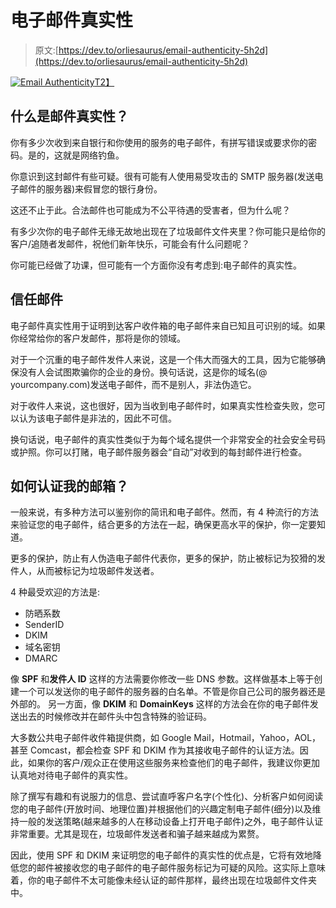 # 电子邮件真实性

> 原文:[https://dev.to/orliesaurus/email-authenticity-5h2d](https://dev.to/orliesaurus/email-authenticity-5h2d)

[![Email Authenticity](../Images/01f9b6b6bc9f7532b26b78d52fca54c0.png)T2】](https://res.cloudinary.com/practicaldev/image/fetch/s--KND4mPSV--/c_limit%2Cf_auto%2Cfl_progressive%2Cq_auto%2Cw_880/https://i.imgur.com/rkY895L.png)

## [](#whats-email-authenticity)什么是邮件真实性？

你有多少次收到来自银行和你使用的服务的电子邮件，有拼写错误或要求你的密码。是的，这就是网络钓鱼。

你意识到这封邮件有些可疑。很有可能有人使用易受攻击的 SMTP 服务器(发送电子邮件的服务器)来假冒您的银行身份。

这还不止于此。合法邮件也可能成为不公平待遇的受害者，但为什么呢？

有多少次你的电子邮件无缘无故地出现在了垃圾邮件文件夹里？你可能只是给你的客户/追随者发邮件，祝他们新年快乐，可能会有什么问题呢？

你可能已经做了功课，但可能有一个方面你没有考虑到:电子邮件的真实性。

## [](#trusting-emails)信任邮件

电子邮件真实性用于证明到达客户收件箱的电子邮件来自已知且可识别的域。如果你经常给你的客户发邮件，那将是你的领域。

对于一个沉重的电子邮件发件人来说，这是一个伟大而强大的工具，因为它能够确保没有人会试图欺骗你的企业的身份。换句话说，这是你的域名(@ yourcompany.com)发送电子邮件，而不是别人，非法伪造它。

对于收件人来说，这也很好，因为当收到电子邮件时，如果真实性检查失败，您可以认为该电子邮件是非法的，因此不可信。

换句话说，电子邮件的真实性类似于为每个域名提供一个非常安全的社会安全号码或护照。你可以打赌，电子邮件服务器会“自动”对收到的每封邮件进行检查。

## [](#how-can-i-authenticate-my-email)如何认证我的邮箱？

一般来说，有多种方法可以鉴别你的简讯和电子邮件。然而，有 4 种流行的方法来验证您的电子邮件，结合更多的方法在一起，确保更高水平的保护，你一定要知道。

更多的保护，防止有人伪造电子邮件代表你，更多的保护，防止被标记为狡猾的发件人，从而被标记为垃圾邮件发送者。

4 种最受欢迎的方法是:

*   防晒系数
*   SenderID
*   DKIM
*   域名密钥
*   DMARC

像 **SPF** 和**发件人 ID** 这样的方法需要你修改一些 DNS 参数。这样做基本上等于创建一个可以发送你的电子邮件的服务器的白名单。不管是你自己公司的服务器还是外部的。
另一方面，像 **DKIM** 和 **DomainKeys** 这样的方法会在你的电子邮件发送出去的时候修改并在邮件头中包含特殊的验证码。

大多数公共电子邮件收件箱提供商，如 Google Mail，Hotmail，Yahoo，AOL，甚至 Comcast，都会检查 SPF 和 DKIM 作为其接收电子邮件的认证方法。因此，如果你的客户/观众正在使用这些服务来检查他们的电子邮件，我建议你更加认真地对待电子邮件的真实性。

除了撰写有趣和有说服力的信息、尝试直呼客户名字(个性化)、分析客户如何阅读您的电子邮件(开放时间、地理位置)并根据他们的兴趣定制电子邮件(细分)以及维持一般的发送策略(越来越多的人在移动设备上打开电子邮件)之外，电子邮件认证非常重要。尤其是现在，垃圾邮件发送者和骗子越来越成为累赘。

因此，使用 SPF 和 DKIM 来证明您的电子邮件的真实性的优点是，它将有效地降低您的邮件被接收您的电子邮件的电子邮件服务标记为可疑的风险。这实际上意味着，你的电子邮件不太可能像未经认证的邮件那样，最终出现在垃圾邮件文件夹中。